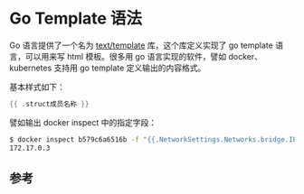 # Go Template 语法

Go 语言提供了一个名为 [text/template][1] 库，这个库定义实现了 go template 语言，可以用来写 html 模板。很多用 go 语言实现的软件，譬如 docker、kubernetes 支持用 go template 定义输出的内容格式。

基本样式如下：

```go
{{ .struct成员名称 }}
```

譬如输出 docker inspect 中的指定字段：

```sh
$ docker inspect b579c6a6516b -f "{{.NetworkSettings.Networks.bridge.IPAddress}}"
172.17.0.3
```

## 参考

[1]: https://golang.org/pkg/text/template/ "Golang: Package template"
